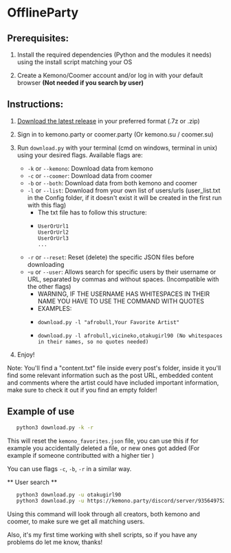 
# OfflineParty

## Prerequisites:

1. Install the required dependencies (Python and the modules it needs) using the install script matching your OS

2. Create a Kemono/Coomer account and/or log in with your default browser **(Not needed if you search by user)**

## Instructions: 

1. [Download the latest release](https://github.com/2000GHz/OfflineParty/releases) in your preferred format (.7z or .zip)

2. Sign in to kemono.party or coomer.party (Or kemono.su / coomer.su)

3. Run `download.py` with your terminal (cmd on windows, terminal in unix) using your desired flags. Available flags are:
    - `-k` or `--kemono`: Download data from kemono
    - `-c` or `--coomer`: Download data from coomer
    - `-b` or `--both`: Download data from both kemono and coomer
    - `-l` or `--list`: Download from your own list of users/urls (user_list.txt in the Config folder, if it doesn't exist it will be created in the first run with this flag)
        - The txt file has to follow this structure:
        - ```
          UserOrUrl1
          UserOrUrl2
          UserOrUrl3
          ... 
    - `-r` or `--reset`: Reset (delete) the specific JSON files before downloading
    - -`u` or `--user`: Allows search for specific users by their username or URL, separated by commas and without spaces. (Incompatible with the other flags)
        - WARNING, IF THE USERNAME HAS WHITESPACES IN THEIR NAME YOU HAVE TO USE THE COMMAND WITH QUOTES
        - EXAMPLES:
        -     download.py -l "afrobull,Your Favorite Artist"
        -     download.py -l afrobull,vicineko,otakugirl90 (No whitespaces in their names, so no quotes needed)

4. Enjoy!

Note: You'll find a "content.txt" file inside every post's folder, inside it you'll find some relevant information such as the post URL, embedded content and comments where the artist could have included important information, make sure to check it out if you find an empty folder!

## Example of use

```bash
   python3 download.py -k -r
```
This will reset the `kemono_favorites.json` file, you can use this if for example you accidentally deleted a file, or new ones got added (For example if someone contributted with a higher tier )

You can use flags `-c`, `-b`, `-r` in a similar way.

** User search **
```bash
   python3 download.py -u otakugirl90
   python3 download.py -u https://kemono.party/discord/server/935649752475897936
```

Using this command will look through all creators, both kemono and coomer, to make sure we get all matching users.

Also, it's my first time working with shell scripts, so if you have any problems do let me know, thanks! 
